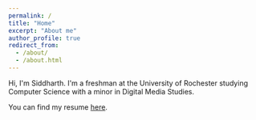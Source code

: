 ```yaml
---
permalink: /
title: "Home"
excerpt: "About me"
author_profile: true
redirect_from: 
  - /about/
  - /about.html
---
```


Hi, I'm Siddharth. I'm a freshman at the University of Rochester studying Computer Science with a minor in Digital Media Studies. 

You can find my resume [here](https://drive.google.com/file/d/1G4-0faQxiGSiUuLRaiiJTx_jNHTDSxjf/view?usp=sharing). 
